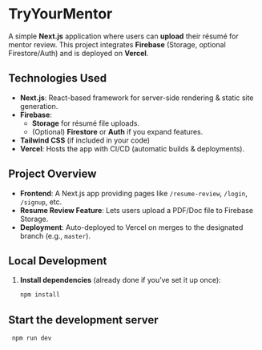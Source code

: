 # **TryYourMentor**

A simple **Next.js** application where users can **upload** their résumé for mentor review. This project integrates **Firebase** (Storage, optional Firestore/Auth) and is deployed on **Vercel**.

## **Technologies Used**

- **Next.js**: React-based framework for server-side rendering & static site generation.
- **Firebase**:
    - **Storage** for résumé file uploads.
    - (Optional) **Firestore** or **Auth** if you expand features.
- **Tailwind CSS** (if included in your code)
- **Vercel**: Hosts the app with CI/CD (automatic builds & deployments).

## **Project Overview**

- **Frontend**: A Next.js app providing pages like `/resume-review`, `/login`, `/signup`, etc.
- **Resume Review Feature**: Lets users upload a PDF/Doc file to Firebase Storage.
- **Deployment**: Auto-deployed to Vercel on merges to the designated branch (e.g., `master`).

## **Local Development**

1. **Install dependencies** (already done if you’ve set it up once):
   ```bash
   npm install

## **Start the development server**
   ```bash
    npm run dev

